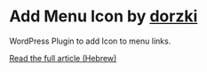 # Add Menu Icon by [dorzki](https://www.dorzki.co.il)
WordPress Plugin to add Icon to menu links.

[Read the full article (Hebrew)](https://www.dorzki.co.il/2016/הוספת-אייקון-לפריטים-בתפריט/)